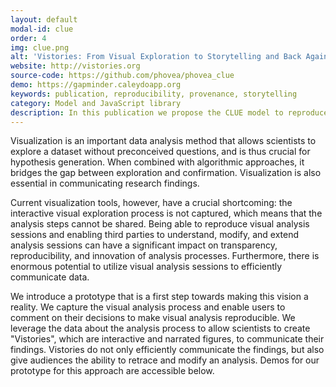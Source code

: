 ```yaml
---
layout: default
modal-id: clue
order: 4
img: clue.png
alt: 'Vistories: From Visual Exploration to Storytelling and Back Again'
website: http://vistories.org
source-code: https://github.com/phovea/phovea_clue
demo: https://gapminder.caleydoapp.org
keywords: publication, reproducibility, provenance, storytelling
category: Model and JavaScript library
description: In this publication we propose the CLUE model to reproduce and present visual exploration based on recorded provenance data. The CLUE model is available as a reusable JavaScript library.
---
```


Visualization is an important data analysis method that allows scientists to explore a dataset without preconceived questions, and is thus crucial for hypothesis generation. When combined with algorithmic approaches, it bridges the gap between exploration and confirmation. Visualization is also essential in communicating research findings.

Current visualization tools, however, have a crucial shortcoming: the interactive visual exploration process is not captured, which means that the analysis steps cannot be shared. Being able to reproduce visual analysis sessions and enabling third parties to understand, modify, and extend analysis sessions can have a significant impact on transparency, reproducibility, and innovation of analysis processes. Furthermore, there is enormous potential to utilize visual analysis sessions to efficiently communicate data.

We introduce a prototype that is a first step towards making this vision a reality. We capture the visual analysis process and enable users to comment on their decisions to make visual analysis reproducible. We leverage the data about the analysis process to allow scientists to create "Vistories", which are interactive and narrated figures, to communicate their findings. Vistories do not only efficiently communicate the findings, but also give audiences the ability to retrace and modify an analysis. Demos for our prototype for this approach are accessible below. 